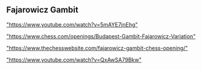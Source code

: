 <h2>Fajarowicz Gambit</h2>
<p><a href="https://www.youtube.com/watch?v=5mAYE7jnEhg">"https://www.youtube.com/watch?v=5mAYE7jnEhg"</a></p>

<p><a href="https://www.chess.com/openings/Budapest-Gambit-Fajarowicz-Variation">"https://www.chess.com/openings/Budapest-Gambit-Fajarowicz-Variation"</a></p>

<p><a href="https://www.thechesswebsite.com/fajarowicz-gambit-chess-opening/">"https://www.thechesswebsite.com/fajarowicz-gambit-chess-opening/"</a></p>

<p><a href="https://www.youtube.com/watch?v=QxAwSA79Bkw">"https://www.youtube.com/watch?v=QxAwSA79Bkw"</a></p>

